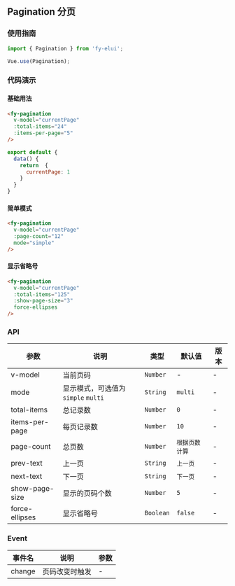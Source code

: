 
## Pagination 分页

### 使用指南
``` javascript
import { Pagination } from 'fy-elui';

Vue.use(Pagination);
```

### 代码演示

#### 基础用法


```html
<fy-pagination 
  v-model="currentPage" 
  :total-items="24" 
  :items-per-page="5"
/>
```

```javascript
export default {
  data() {
    return  {
      currentPage: 1
    }
  }
}
```

#### 简单模式

```html
<fy-pagination 
  v-model="currentPage" 
  :page-count="12"
  mode="simple" 
/>
```

#### 显示省略号

```html
<fy-pagination 
  v-model="currentPage" 
  :total-items="125" 
  :show-page-size="3" 
  force-ellipses
/>
```

### API

| 参数 | 说明 | 类型 | 默认值 | 版本 |
|------|------|------|------|------|
| v-model | 当前页码 | `Number` | - | - |
| mode | 显示模式，可选值为 `simple` `multi` | `String` | `multi` | - |
| total-items | 总记录数 | `Number` | `0` | - |
| items-per-page | 每页记录数 | `Number` | `10` | - |
| page-count | 总页数 | `Number` | `根据页数计算` | - |
| prev-text | 上一页 | `String` | `上一页` | - |
| next-text | 下一页 | `String` | `下一页` | - |
| show-page-size | 显示的页码个数 | `Number` | `5` | - |
| force-ellipses | 显示省略号 | `Boolean` | `false` | - |

### Event

| 事件名 | 说明 | 参数 |
|------|------|------|
| change | 页码改变时触发 | - |
